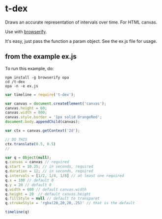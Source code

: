 # t-dex

Draws an accurate representation of intervals over time. For HTML canvas. 

Use with [browserify](https://github.com/substack/node-browserify).

It's easy, just pass the function a param object. See the ex.js file for usage.

## from the example ex.js

To run this example, do:
```
npm install -g browserify opa
cd /t-dex
opa -n -e ex.js
```

```js
var timeline = require('t-dex');

var canvas = document.createElement('canvas');
canvas.height = 60;
canvas.width = 800;
canvas.style.border = '1px solid OrangeRed';
document.body.appendChild(canvas);

var ctx = canvas.getContext('2d');

// DO THIS
ctx.translate(0.5, 0.5)
//

var q = Object(null);
q.canvas = canvas // required
q.start = 10.25; // in seconds, required
q.duration = 12; // in seconds, required
q.intervals = [1/2, 1/4, 1/8] // at least one required 
q.x = 100 // default 0
q.y = 20 // default 0
q.width = 600 // default canvas.width
q.height = 20  // default canvas.height
q.fillStyle = null // default to transparet
q.strokeStyle = 'rgba(20,20,20,.25)' // that is the default

timeline(q)
```